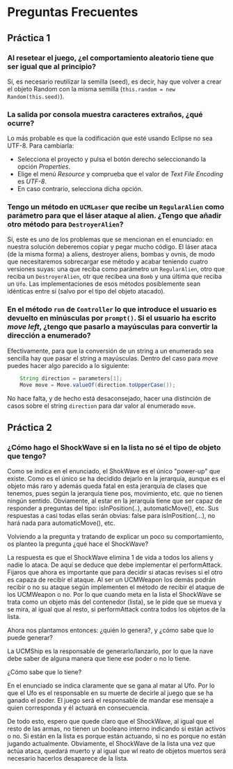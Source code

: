 # Preguntas Frecuentes

## Práctica 1


### Al resetear el juego, ¿el comportamiento aleatorio tiene que ser igual que al principio?

Sí, es necesario reutilizar la semilla (seed), es decir, hay que volver a crear el objeto Random con la misma semilla (`this.random = new Random(this.seed)`).

### La salida por consola muestra caracteres extraños, ¿qué ocurre?

Lo más probable es que la codificación que esté usando Eclipse no sea UTF-8. Para cambiarla:
- Selecciona el proyecto y pulsa el botón derecho seleccionando la opción *Properties*. 
- Elige el menú *Resource* y  comprueba que el valor de *Text File Encoding* es *UTF-8*. 
- En caso contrario, selecciona dicha opción.


### Tengo un método en `UCMLaser` que recibe un `RegularAlien` como parámetro para que el láser ataque al alien. ¿Tengo que añadir otro método para `DestroyerAlien`?

Sí, este es uno de los problemas que se mencionan en el enunciado: en nuestra solución deberemos copiar y pegar mucho código. El láser ataca (de la misma forma) a aliens, destroyer aliens, bombas y ovnis, de modo que necesitaremos
sobrecargar ese método y acabar teniendo cuatro versiones suyas: una que reciba como parámetro un `RegularAlien`, otro que reciba un `DestroyerAlien`, otr que recibea una `Bomb` y una última que reciba un `Ufo`. Las implementaciones de esos
métodos posiblemente sean idénticas entre sí (salvo por el tipo del objeto atacado).

### En el método `run` de `Controller` lo que introduce el usuario es devuelto en minúsculas por `prompt()`. Si el usuario ha escrito *move left*, ¿tengo que pasarlo a mayúsculas para convertir la dirección a enumerado?

Efectivamente, para que la conversión de un string a un enumerado sea sencilla hay que pasar el string a mayúsculas. Dentro del caso para *move* puedes hacer algo parecido a lo siguiente:

```java
    String direction = parameters[1];
    Move move = Move.valueOf(direction.toUpperCase());
```

No hace falta, y de hecho está desaconsejado, hacer una distinción de casos sobre el string `direction` para dar valor al enumerado `move`.

## Práctica 2

### ¿Cómo hago el ShockWave si en la lista no sé el tipo de objeto que tengo?

Como se indica en el enunciado, el ShokWave es el único "power-up" que existe. Como es el único se ha decidido dejarlo en la jerarquía, aunque es el objeto más raro y además queda fatal en esta jerarquía de clases que tenemos, pues según la jerarquía tiene pos, movimiento, etc. que no tienen ningún sentido. Obviamente, al estar en la jerarquía tiene que ser capaz de responder a preguntas del tipo: isInPosition(..), automaticMove(), etc. Sus respuestas a casi todas ellas serán obvias: false para isInPosition(...), no hará nada para automaticMove(), etc.

Volviendo a la pregunta y tratando de explicar un poco su comportamiento, os planteo la pregunta ¿qué hace el ShockWave?

La respuesta es que el ShockWave elimina 1 de vida a todos los aliens y nadie lo ataca. De aquí se deduce que debe implementar el performAttack. Fijaros que ahora es importante que para decidir si atacas revises si el otro es capaza de recibir el ataque. Al ser un UCMWeapon  los demás podrán recibir o no su ataque según implementen el método de recibir el ataque de los UCMWeapon o no.  Por lo que cuando meta en la lista el ShockWave  se trata como un objeto más del contenedor (lista), se le pide que se mueva y se mira, al igual que al resto, si performAttack contra todos los objetos de la lista.

Ahora nos plantamos entonces: ¿quién lo genera?, y ¿cómo sabe que lo puede generar?

La UCMShip es la responsable de generarlo/lanzarlo, por lo que la nave debe saber de alguna manera que tiene ese poder o no lo tiene.

¿Cómo sabe que lo tiene? 

En el enunciado se indica claramente que se gana al matar al Ufo. Por lo que el Ufo es el responsable en su muerte de decirle al juego que se ha ganado el poder. El juego será el responsable de mandar ese mensaje a quien corresponda y él actuará en consecuencia.

De todo esto, espero que quede claro que el ShockWave, al igual que el resto de las armas, no tienen un booleano interno indicando si están activos o no. Si están en la lista es porque están actuando, si no es porque no están jugando actualmente. Obviamente, el ShockWave de la lista una vez que actúa ataca, quedará muerto y al igual que wl reato de objetos muertos será necesario hacerlos desaparece de la lista.
